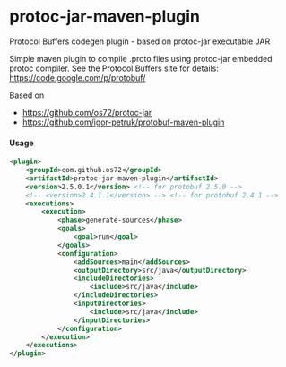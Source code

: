 protoc-jar-maven-plugin
=======================

Protocol Buffers codegen plugin - based on protoc-jar executable JAR

Simple maven plugin to compile .proto files using protoc-jar embedded protoc compiler. See the Protocol Buffers site for details: https://code.google.com/p/protobuf/

Based on
* https://github.com/os72/protoc-jar
* https://github.com/igor-petruk/protobuf-maven-plugin

#### Usage
```xml
<plugin>
	<groupId>com.github.os72</groupId>
	<artifactId>protoc-jar-maven-plugin</artifactId>
	<version>2.5.0.1</version> <!-- for protobuf 2.5.0 -->
	<!-- <version>2.4.1.1</version> --> <!-- for protobuf 2.4.1 -->
	<executions>
		<execution>
			<phase>generate-sources</phase>
			<goals>
				<goal>run</goal>
			</goals>
			<configuration>
				<addSources>main</addSources>
				<outputDirectory>src/java</outputDirectory>
				<includeDirectories>
					<include>src/java</include>
				</includeDirectories>
				<inputDirectories>
					<include>src/java</include>
				</inputDirectories>
			</configuration>
		</execution>
	</executions>
</plugin>
```
